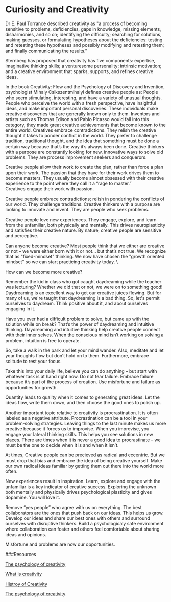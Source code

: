 # Curiosity and Creativity

Dr E. Paul Torrance described creativity as "a process of becoming sensitive to problems, deficiencies, 
gaps in knowledge, missing elements, disharmonies, and so on; identifying the difficulty; searching for solutions, 
making guesses, or formulating hypotheses about the deficiencies: testing and retesting these hypotheses and possibly 
modifying and retesting them; and finally communicating the results."

Sternberg has proposed that creativity has five components: expertise, 
imaginative thinking skills; a venturesome personality; intrinsic motivation; 
and a creative environment that sparks, supports, and refines creative ideas.

In the book Creativity: Flow and the Psychology of Discovery and Invention, 
psychologist Mihaly Csikszentmihalyi defines creative people as:
People who seem stimulating, interesting, and have a variety of unusual thoughts.
People who perceive the world with a fresh perspective, have insightful ideas, and make important personal discoveries. 
These individuals make creative discoveries that are generally known only to them.
Inventors and artists such as 
Thomas Edison and Pablo Picasso would fall into this category, they made great creative achievements that become known to the entire world.
Creatives embrace contradictions. They relish the creative thought it takes to ponder conflict in the world. 
They prefer to challenge tradition, traditional thought, and the idea that something must be done a certain way because 
that’s the way it’s always been done. Creative thinkers with a purpose are constantly looking for new, 
innovative ways to solve old problems. They are process improvement seekers and conquerors. 

Creative people allow their work to create the plan, rather than force a plan upon their work. 
The passion that they have for their work drives them to become masters. They usually become almost obsessed with their 
creative experience to the point where they call it a “rage to master.”  
Creatives engage their work with passion.

Creative people embrace contradictions; relish in pondering the  conflicts of our world. 
They challenge traditions. Creative thinkers with a purpose are looking to innovate and invent. 
They are people who seek problems.

Creative people love new experiences. They engage, explore, and learn from the unfamiliar, both physically and mentally. 
This drives neuroplasticity and satisfies their creative nature. By nature, creative people are sensitive and perceptive. 

Can anyone become creative? Most people think that we either are creative or not – we were either born with it or not… but that’s not true.
We recognize that as "fixed-mindset" thinking. We now have chosen the "growth oriented mindset" so we can start practicing creativity today.
\

How can we become more creative? 

Remember the kid in class who got caught daydreaming while the teacher was lecturing? 
Whether we did that or not, we were on to something good! 
Daydreaming is an excellent way to get our creative juices flowing. But for many of us, we're taught that daydreaming 
is a bad thing. So, let's permit ourselves to daydream. Think positive about it, and about ourselves engaging in it.

Have you ever had a difficult problem to solve, but came up with the solution while on break? That’s the power of 
daydreaming and intuitive thinking. Daydreaming and intuitive thinking help creative people connect with their inner selves. 
When the conscious mind isn’t working on solving a problem, intuition is free to operate. 

So, take a walk in the park and let your mind wander. Also, meditate and let your thoughts flow but don’t hold on to them. 
Furthermore, embrace solitude to rest your focus.

Take this into your daily life, believe you can do anything – but start with whatever task is at hand right now. 
Do not fear failure. Embrace failure because it’s part of the process of creation. Use misfortune and failure as 
opportunities for growth.

Quantity leads to quality when it comes to generating great ideas. Let the ideas flow,
write them down, and then choose the good ones to polish up. 

Another important topic relative to creativity is procrastination. 
It is often labeled as a negative attribute. Procrastination can be a tool in your problem-solving strategies.
Leaving things to the last minute makes us more creative because it forces us to improvise. When you improvise, 
you engage your lateral thinking skills. This helps you see solutions in new places. There are times when it is 
never a good idea to procrastinate – we must be the one to decide when it is and when it isn’t.

At times, Creative people can be precieved as radical and eccentric. But we must drop that bias and embrace the idea 
of being creative yourself. Make our own radical ideas familiar by getting them out there into the world more often.

New experiences result in inspiration. Learn, explore and engage with the unfamiliar is a key indicator of creative success. 
Exploring the unknown both mentally and physically drives psychological plasticity and gives dopamine. You will love it.

Remove “yes people” who agree with us on everything. The best collaborators are the ones that push back on our ideas. 
This helps us grow.
Develop our ideas and share our best ones with others and surround ourselves with disruptive thinkers. 
Build a psychologicaly safe environment where collaboration can foster and others feel comfortable about sharing ideas and opinions.


Misfortune and problems are now our opportunities.


###Resources



[The psychology of creativity](https://lesley.edu/article/the-psychology-of-creativity)

[What is creativity](https://www.verywellmind.com/what-is-creativity-p2-3986725)

[Histroy of Creativity](https://simonton.faculty.ucdavis.edu/wp-content/uploads/sites/243/2015/08/HistoryCreativity.pdf)

[The psychology of creativity](https://www.psychologytoday.com/us/blog/boundless/201907/the-psychology-creativity)

